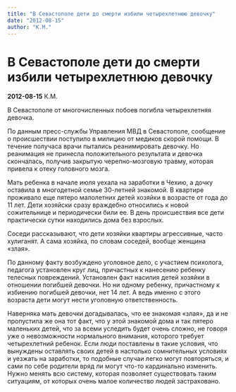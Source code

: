 ```yaml
---
title: "В Севастополе дети до смерти избили четырехлетнюю девочку"
date: "2012-08-15"
author: "К.М."
---
```


# В Севастополе дети до смерти избили четырехлетнюю девочку

**2012-08-15** К.М.

В Севастополе от многочисленных побоев погибла четырехлетняя девочка.



По данным пресс-службы Управления МВД в Севастополе, сообщение о происшествии поступило в милицию от медиков скорой помощи. В течение получаса врачи пытались реанимировать девочку. Но реанимация не принесла положительного результата и девочка скончалась, получив закрытую черепно-мозговую травму, которая привела к отеку головного мозга.



Мать ребенка в начале июля уехала на заработки в Чехию, а дочку оставила в многодетной семье 30-летней знакомой. В квартире проживало еще пятеро малолетних детей хозяйки в возрасте от года до 11 лет. Дети хозяйски сразу враждебно относились к новой сожительнице и периодически били ее. В день происшествия все дети практически сутки находились дома без взрослых. 



Соседи рассказывают, что дети хозяйки квартиры агрессивные, часто хулиганят. А сама хозяйка, по словам соседей, вообще женщина «злая». 



По данному факту возбуждено уголовное дело, с участием психолога, педагога установлен круг лиц, причастных к нанесению ребенку телесных повреждений. Установлен факт насилия детей хозяйки в отношении погибшей девочки. Но ни одному ребенку, причастному к избиению погибшей девочки, нет 14 лет. А ведь именно с этого возраста дети могут нести уголовную ответственность. 



Наверняка мать девочки догадывалась, что ее знакомая «злая», да и не пропустила же она тот факт, что у этой знакомой дома и так пятеро маленьких детей, что за всеми уследить будет очень сложно, не говоря уже о невозможности нормального внимания, которого требует четырехлетний ребенок. Если люди поставлены в такие условия, что вынуждены оставлять своих детей в настолько сомнительных условиях и уезжать на заработки, то подобные случаи легко могут повторяться, и сами по себе родители вряд ли могут что-то кардинально изменить. Нужно менять всю систему, которая позволяет существовать таким ситуациям, от которых очень малое количество людей застраховано.